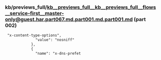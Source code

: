 ### kb/previews_full/kb__previews_full__kb__previews_full__flows__service-first__master-only@guest.har.part067.md.part001.md.part001.md (part 002)

```md
 "x-content-type-options",
              "value": "nosniff"
            },
            {
              "name": "x-dns-prefet
```

```
